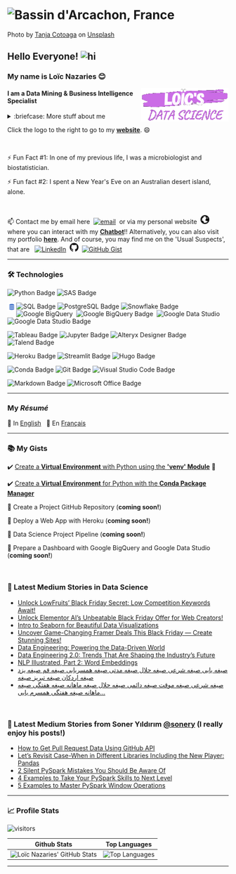 # ![Bassin d'Arcachon, France](https://raw.githubusercontent.com/loic-nazaries/loic-nazaries/main/images/arcachon.jpg "Bassin d'Arcachon, France")

Photo by <a href="https://unsplash.com/@tarafuco?utm_source=unsplash&utm_medium=referral&utm_content=creditCopyText">Tanja Cotoaga</a> on <a href="https://unsplash.com/s/photos/arcachon?utm_source=unsplash&utm_medium=referral&utm_content=creditCopyText">Unsplash</a>

## Hello Everyone! <img alt="hi" width="26" src="https://user-images.githubusercontent.com/1303154/88677602-1635ba80-d120-11ea-84d8-d263ba5fc3c0.gif" />

### My name is Loïc Nazaries :blush:

[<img alt="Loïc's Data Science Logo" align="right" width="200" src="https://raw.githubusercontent.com/loic-nazaries/loic-nazaries/main/images/logo-dark.png" />][website]

#### I am a **Data Mining** & **Business Intelligence** Specialist

<details>
  <summary>
    :briefcase: More stuff about me
  </summary>

> I am a **Data Specialist** with over 10 years of experience in the fields of biostatistics, data exploration (**Data Mining**) and **Machine Learning**. I am passionate about the whole **data life cycle**, from modelling a database to its use in the field of **Business Intelligence** through the creation of simple and impactful visuals such as **dashboards**. Thus, **exploratory data analysis** has the potential to strengthen a faster and more clever decision-making process.

</details>

Click the logo to the right to go to my [**website**](https://loicnazaries.com "Website"). :smile:

&nbsp;

⚡ Fun Fact #1: In one of my previous life, I was a microbiologist and biostatistician.

⚡ Fun fact #2: I spent a New Year's Eve on an Australian desert island, alone.

&nbsp;

:mailbox: Contact me by email here&nbsp;
[![email](https://img.shields.io/badge/-loicnazaries.datascience-red?style=plastic&labelColor=red&logo=gmail&logoColor=white)][email]&nbsp;
or via my personal website&nbsp;
[<img alt="Loïc's Data Science" width="20" src="https://raw.githubusercontent.com/iconic/open-iconic/master/svg/globe.svg" />][contact_website]&nbsp;
where you can interact with my <u>**Chatbot**</u>!!
Alternatively, you can also visit my portfolio [**here**](https://loic-nazaries.github.io/loic-nazaries-portfolio "Loïc Nazaries’ Data Science Portfolio").
And of course, you may find me on the 'Usual Suspects', that are &nbsp;
[<img alt="LinkedIn" width="20" src="https://i.imgur.com/OQUXwNp.jpeg" />][linkedin]&nbsp;
[<img alt="GitHub" width="20" src="https://raw.githubusercontent.com/github/explore/78df643247d429f6cc873026c0622819ad797942/topics/github/github.png" />][github]&nbsp;
[<img alt="GitHub Gist" width="60" src="https://img.shields.io/badge/-Gist-black?style=plastic&labelColor=black&logo=github&logoColor=white" />][github_gist]

---

### :hammer_and_wrench: Technologies

<!-- TODO: Make technologies links takes you to repositories or tutorials -->

![Python Badge](https://img.shields.io/badge/-python-yellow?style=for-the-badge&labelColor=blue&logo=python&logoColor=white)
![SAS Badge](https://img.shields.io/badge/-sas-blue?style=for-the-badge&labelColor=black&logo=sas&logoColor=blue)

<img alt="SQL" align="left" width="20" src="https://raw.githubusercontent.com/github/explore/80688e429a7d4ef2fca1e82350fe8e3517d3494d/topics/sql/sql.png" />![SQL Badge](https://img.shields.io/badge/-sql-blue?style=for-the-badge)
![PostgreSQL Badge](https://img.shields.io/badge/-postgresql-blue?style=for-the-badge&labelColor=white&logo=postgresql&logoColor=blue)
![Snowflake Badge](https://img.shields.io/badge/-snowflake-66ccf4?style=for-the-badge&labelColor=white&logo=snowflake&logoColor=66ccf4)
&nbsp;<img alt="Google BigQuery" width="20" src="https://cdn.worldvectorlogo.com/logos/google-bigquery-logo-1.svg" />&nbsp;&nbsp;![Google BigQuery Badge](https://img.shields.io/badge/-google_bigquery-blue?style=for-the-badge&labelColor=blue&logo=google-big-query&logoColor=blue)
&nbsp;<img alt="Google Data Studio" width="20" src="https://cdn.worldvectorlogo.com/logos/google-data-studio.svg" />&nbsp;&nbsp;![Google Data Studio Badge](https://img.shields.io/badge/-google_data_studio-blue?style=for-the-badge&labelColor=red&logo=google-data-studio&logoColor=red)

![Tableau Badge](https://img.shields.io/badge/-tableau-grey?style=for-the-badge&labelColor=white&logo=tableau&logoColor=grey)
![Jupyter Badge](https://img.shields.io/badge/-jupyter-orange?style=for-the-badge&labelColor=white&logo=jupyter&logoColor=orange)
![Alteryx Designer Badge](https://img.shields.io/badge/-alteryx_designer-69aeea?style=for-the-badge&labelColor=black&logo=altery-designerx&logoColor=69aeea)
![Talend Badge](https://img.shields.io/badge/-talend-blue?style=for-the-badge&labelColor=black&logo=talend&logoColor=green)

![Heroku Badge](https://img.shields.io/badge/-heroku-purple?style=for-the-badge&labelColor=white&logo=heroku&logoColor=purple)
![Streamlit Badge](https://img.shields.io/badge/-streamlit-red?style=for-the-badge&labelColor=white&logo=streamlit&logoColor=red)
![Hugo Badge](https://img.shields.io/badge/-hugo-violet?style=for-the-badge&labelColor=black&logo=hugo&logoColor=violet)

![Conda Badge](https://img.shields.io/badge/-conda-green?style=for-the-badge&labelColor=black&logo=anaconda&logoColor=green)
![Git Badge](https://img.shields.io/badge/-git-red?style=for-the-badge&labelColor=black&logo=git&logoColor=red)
![Visual Studio Code Badge](https://img.shields.io/badge/-visual_studio_code-blue?style=for-the-badge&labelColor=white&logo=visual-studio-code&logoColor=blue)

![Markdown Badge](https://img.shields.io/badge/-markdown-black?style=for-the-badge&labelColor=white&logo=markdown&logoColor=black)
![Microsoft Office Badge](https://img.shields.io/badge/-microsoft_office-red?style=for-the-badge&labelColor=white&logo=microsoft-office&logoColor=red)

<!-- <img alt="Visual Studio Code" align="left" width="26" src="https://raw.githubusercontent.com/github/explore/80688e429a7d4ef2fca1e82350fe8e3517d3494d/topics/visual-studio-code/visual-studio-code.png" />
<img alt="Tableau" align="left" width="26" src="https://cdn.worldvectorlogo.com/logos/tableau-software.svg" />
<img alt="Google" align="left" width="26" src="https://cdn.jsdelivr.net/npm/simple-icons@v3/icons/google.svg" />
&nbsp; -->

---

### My *Résumé*

:paperclip: In [English](https://raw.githubusercontent.com/loic-nazaries/loic-nazaries/main/CV/CV_Nazaries.L_consultant_data_eng.pdf "English CV")
&nbsp;
:paperclip: En [Français](https://raw.githubusercontent.com/loic-nazaries/loic-nazaries/main/CV/CV_Nazaries.L_consultant_data_fr.pdf "CV en français")

---

### :books: My Gists

:heavy_check_mark: [Create a **Virtual Environment** with Python using the **'venv' Module**](https://gist.github.com/loic-nazaries/c25ce9f7b01b107573796b026522a3ad) :snake:

:heavy_check_mark: [Create a **Virtual Environment** for Python with the **Conda Package Manager**](https://gist.github.com/loic-nazaries/b18a908473935243fc23586f35d4bacc)

:red_circle: Create a Project GitHub Repository (**coming soon!**)

:red_circle: Deploy a Web App with Heroku (**coming soon!**)

:red_circle: Data Science Project Pipeline (**coming soon!**)

:red_circle: Prepare a Dashboard with Google BigQuery and Google Data Studio (**coming soon!**)

&nbsp;

### :newspaper: Latest Medium Stories in **Data Science**

<!-- MEDIUM-STORY-LIST:START -->
- [Unlock LowFruits’ Black Friday Secret: Low Competition Keywords Await!](https://medium.com/@thewat999/unlock-lowfruits-black-friday-secret-low-competition-keywords-await-0cc9096dcd0f?source=rss------data_science-5)
- [Unlock Elementor AI’s Unbeatable Black Friday Offer for Web Creators!](https://medium.com/@thewat999/unlock-elementor-ais-unbeatable-black-friday-offer-for-web-creators-56120697e11f?source=rss------data_science-5)
- [Intro to Seaborn for Beautiful Data Visualizations](https://medium.com/@mariaeloisa.088/intro-to-seaborn-for-beautiful-data-visualizations-5c8ba0274cea?source=rss------data_science-5)
- [Uncover Game-Changing Framer Deals This Black Friday — Create Stunning Sites!](https://medium.com/@thewat999/uncover-game-changing-framer-deals-this-black-friday-create-stunning-sites-7c2b834b8696?source=rss------data_science-5)
- [Data Engineering: Powering the Data-Driven World](https://medium.com/@adityasharmah27/data-engineering-powering-the-data-driven-world-dd11d275878d?source=rss------data_science-5)
- [Data Engineering 2.0: Trends That Are Shaping the Industry’s Future](https://medium.com/towards-data-engineering/data-engineering-2-0-trends-that-are-shaping-the-industrys-future-8d9415ddaa1d?source=rss------data_science-5)
- [NLP Illustrated, Part 2: Word Embeddings](https://towardsdatascience.com/nlp-illustrated-part-2-word-embeddings-6d718ac40b7d?source=rss------data_science-5)
- [صیغه یابی صیغه شرعی صیغه حلال صیغه مدتی صیغه همسریابی صیغه قم صیغه یزد صیغه اردکان صیغه تبریز صیغه](https://medium.com/@lacanevenfeecom/%D8%B5%DB%8C%D8%BA%D9%87-%DB%8C%D8%A7%D8%A8%DB%8C-%D8%B5%DB%8C%D8%BA%D9%87-%D8%B4%D8%B1%D8%B9%DB%8C-%D8%B5%DB%8C%D8%BA%D9%87-%D8%AD%D9%84%D8%A7%D9%84-%D8%B5%DB%8C%D8%BA%D9%87-%D9%85%D8%AF%D8%AA%DB%8C-%D8%B5%DB%8C%D8%BA%D9%87-%D9%87%D9%85%D8%B3%D8%B1%DB%8C%D8%A7%D8%A8%DB%8C-%D8%B5%DB%8C%D8%BA%D9%87-%D9%82%D9%85-%D8%B5%DB%8C%D8%BA%D9%87-%DB%8C%D8%B2%D8%AF-%D8%B5%DB%8C%D8%BA%D9%87-%D8%A7%D8%B1%D8%AF%DA%A9%D8%A7%D9%86-%D8%B5%DB%8C%D8%BA%D9%87-%D8%AA%D8%A8%D8%B1%DB%8C%D8%B2-%D8%B5%DB%8C%D8%BA%D9%87-f9f5b565dc90?source=rss------data_science-5)
- [صیغه شرعی صیغه موقت صیغه دائمی صیغه حلال صیغه ماهانه صیغه هفتگی صیغه ماهانه صیغه هفتگی همسرم یابی…](https://medium.com/@lacanevenfeecom/%D8%B5%DB%8C%D8%BA%D9%87-%D8%B4%D8%B1%D8%B9%DB%8C-%D8%B5%DB%8C%D8%BA%D9%87-%D9%85%D9%88%D9%82%D8%AA-%D8%B5%DB%8C%D8%BA%D9%87-%D8%AF%D8%A7%D8%A6%D9%85%DB%8C-%D8%B5%DB%8C%D8%BA%D9%87-%D8%AD%D9%84%D8%A7%D9%84-%D8%B5%DB%8C%D8%BA%D9%87-%D9%85%D8%A7%D9%87%D8%A7%D9%86%D9%87-%D8%B5%DB%8C%D8%BA%D9%87-%D9%87%D9%81%D8%AA%DA%AF%DB%8C-%D8%B5%DB%8C%D8%BA%D9%87-%D9%85%D8%A7%D9%87%D8%A7%D9%86%D9%87-%D8%B5%DB%8C%D8%BA%D9%87-%D9%87%D9%81%D8%AA%DA%AF%DB%8C-%D9%87%D9%85%D8%B3%D8%B1%D9%85-%DB%8C%D8%A7%D8%A8%DB%8C-935b63d4d252?source=rss------data_science-5)
<!-- MEDIUM-STORY-LIST:END -->

&nbsp;

### :newspaper: Latest Medium Stories from **Soner Yıldırım** [@sonery](https://sonery.medium.com) (I really enjoy his posts!)

<!-- MEDIUM-STORY-LIST-SONERY:START -->
- [How to Get Pull Request Data Using GitHub API](https://towardsdatascience.com/how-to-get-pull-request-data-using-github-api-b91891cbd54c?source=rss-2cf6b549448------2)
- [Let’s Revisit Case-When in Different Libraries Including the New Player: Pandas](https://towardsdatascience.com/lets-revisit-case-when-in-different-libraries-including-the-new-player-pandas-8c4febb979ba?source=rss-2cf6b549448------2)
- [2 Silent PySpark Mistakes You Should Be Aware Of](https://towardsdatascience.com/2-silent-pyspark-mistakes-you-should-be-aware-of-de52c3a188c4?source=rss-2cf6b549448------2)
- [4 Examples to Take Your PySpark Skills to Next Level](https://towardsdatascience.com/4-examples-to-take-your-pyspark-skills-to-next-level-2a04cbe6e630?source=rss-2cf6b549448------2)
- [5 Examples to Master PySpark Window Operations](https://towardsdatascience.com/5-examples-to-master-pyspark-window-operations-26583066e227?source=rss-2cf6b549448------2)
<!-- MEDIUM-STORY-LIST-SONERY:END -->

---

### :chart_with_upwards_trend: Profile Stats

![visitors](https://visitor-badge.glitch.me/badge?page_id=loic-nazaries.loic-nazaries)

| Github Stats                                                                                                                                                        | Top Languages                                                                                                                                                                                                                                                            |
| ------------------------------------------------------------------------------------------------------------------------------------------------------------------- | ------------------------------------------------------------------------------------------------------------------------------------------------------------------------------------------------------------------------------------------------------------------------ |
| ![Loïc Nazaries' GitHub Stats](https://github-readme-stats.vercel.app/api?username=loic-nazaries&count_private=true&theme=dracula&show_icons=true&hide_title=false) | ![Top Languages](https://github-readme-stats.vercel.app/api/top-langs/?username=loic-nazaries&exclude_repo=starter_repo,streamlit_heroku_example,awesome-markdown,jupyterlab-git,binder_test,my-first-binder,ipenywis,github-readme-stats&langs_count=10&layout=compact) |

---

<!-- links to social media accounts -->
[website]: https://www.loicnazaries.com "Loïc's Data Science"
[email]: mailto:loicnazaries.datascience@gmail.com "Google Mail"
[contact_website]: https://www.loicnazaries.com/#contact "Contact Me"
[linkedin]: https://www.linkedin.com/in/loic-nazaries "LinkedIn"
[github]: https://github.com/loic-nazaries "GitHub"
[github_gist]: https://gist.github.com/loic-nazaries "GitHub Gist"
